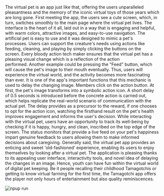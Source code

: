The virtual pet is an app just like that, offering the users unparalleled pleasantness and the memory of the iconic virtual toys of those years which are long gone. First meeting the app, the users see a cute screen, which, in turn, switches smoothly to the main page where the virtual pet lives. The interface is the heart of it all, laid out in a way that is engaging and helpful, with warm colors, attractive images, and easy-to-use navigation.
The artificial pet is easy to use and it was designed to mimic a pet's processes. Users can support the creature's needs using actions like feeding, cleaning, and playing by simply clicking the buttons on the screen. Every bloody action tech maker ensures that the virtual pet has a pleasing visual change which is a reflection of the action performed. Another example could be pressing the "Feed" button, which will cause the pet's image to their mouth eventually. Thus, users will experience the virtual world, and the activity becomes more fascinating than ever.
It is one of the app's important functions that this mechanic is used to delay the changing image. Members click on the action button. At first, the pet's image transforms into a symbolic action icon. A short delay of 0.5 seconds is introduced before the concrete action is carried out, which helps replicate the real-world scenario of communication with the actual pet. The delay provides as a precursor to the reward, if one chooses to opt for the action icon, watching the firsthand result on the pet's health improves engagement and informs the user's decision.
While interacting with the virtual pet, users have an opportunity to track its well-being by checking if it is happy, hungry, and clean, inscribed on the top edge of the screen. The status monitors that provide a live feed on your pet's happiness impart genuine feedback to users allowing them to make informed decisions about caregiving. Generally said, the virtual pet app provides an enticing and sweet 'old-fashioned' experience, enabling its users to enjoy themselves by looking after a virtual pet. The application is pleasing thanks to its appealing user interface, interactivity tools, and novel idea of delaying the changes in an image. Hence, youth can have fun within the virtual world of digital pet keeping. Be it people recalling their childhood Tamagotchis or getting to know virtual farming for the first time, the Tamagotchi app offers the player not only hours of entertainment but also quality reminiscences.


![npup run](https://github.com/Hakiue/ST10443400-pet/assets/167219265/8f625072-5388-45dc-8a90-97b854d1d3ce)
